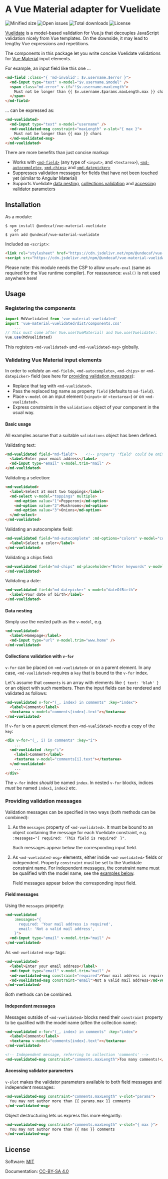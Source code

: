 # A Vue Material adapter for Vuelidate

![Minified size](https://badgen.net/bundlephobia/min/@undecaf/vue-material-vuelidate)
![Open issues](https://badgen.net/github/open-issues/undecaf/vue-material-vuelidate)
![Total downloads](https://badgen.net/npm/dt/@undecaf/vue-material-vuelidate)
![License](https://badgen.net/github/license/undecaf/vue-material-vuelidate)


[Vuelidate](https://vuelidate.js.org/) is a model-based validation for Vue.js
that decouples JavaScript validation nicely from Vue templates. On the downside,
it may lead to lengthy Vue expressions and repetitions.

The components in this package let you write concise Vuelidate
validations for [Vue Material](https://vuematerial.io/) input elements.

For example, an input field like this one ...

```html
<md-field :class="{ 'md-invalid': $v.username.$error }">
  <md-input type="text" v-model="$v.username.$model" />
  <span class="md-error" v-if="!$v.username.maxLength">
    Must not be longer than {{ $v.username.$params.maxLength.max }} chars
  </span>
</md-field>
```

... can be expressed as:

```html
<md-vuelidated>
  <md-input type="text" v-model="username" />
  <md-vuelidated-msg constraint="maxLength" v-slot="{ max }">
    Must not be longer than {{ max }} chars
  </md-vuelidated-msg>
</md-vuelidated>
```

There are more benefits than just concise markup:

+   Works with [`<md-field>`](https://vuematerial.io/components/input) (any type of `<input>`, and `<textarea>`),
    [`<md-autocomplete>`](https://vuematerial.io/components/autocomplete),
    [`<md-chips>`](https://vuematerial.io/components/chips) and
    [`<md-datepicker>`](https://vuematerial.io/components/datepicker)
+   Suppresses validation messages for fields that have not been touched yet (similar to 
    Angular Material)
+   Supports Vuelidate [data nesting](https://vuelidate.js.org/#sub-data-nesting),
    [collections validation](https://vuelidate.js.org/#sub-collections-validation) and
    [accessing validator parameters](https://vuelidate.js.org/#sub-accessing-validator-parameters)


## Installation

As a module:

```shell script
$ npm install @undecaf/vue-material-vuelidate
    or
$ yarn add @undecaf/vue-material-vuelidate
```

Included as `<script>`:

```html
<link rel="stylesheet" href="https://cdn.jsdelivr.net/npm/@undecaf/vue-material-vuelidate/dist/components.css">
<script src="https://cdn.jsdelivr.net/npm/@undecaf/vue-material-vuelidate/dist/components.min.js"></script>
```

Please note: this module needs the CSP to allow `unsafe-eval` (same as required
for the Vue runtime compiler). For reassurance: `eval()` is not used anywhere here!

## Usage

### Registering the components

```javascript 1.8
import MdVuelidated from 'vue-material-vuelidated'
import 'vue-material-vuelidated/dist/components.css'
    ...
// This must come after Vue.use(VueMaterial) and Vue.use(Vuelidate):
Vue.use(MdVuelidated)
```

This registers `<md-vuelidated>` and `<md-vuelidated-msg>` globally.


### Validating Vue Material input elements

In order to _validate_ an `<md-field>`, `<md-autocomplete>`, `<md-chips>` or `<md-datepicker>` field
(see here for [providing validation _messages_](#providing-validation-messages)):

+   Replace that tag with `<md-vuelidated>`.
+   Pass the replaced tag name as property `field` (defaults to `md-field`).
+   Place `v-model` on an input element (`<input>` or `<textarea>`) or on 
    `<md-vuelidated>`.
+   Express constraints in the `validations` object of your component in the usual way.


#### Basic usage

All examples assume that a suitable `validations` object has been defined.

Validating text:

```html
<md-vuelidated field="md-field">    <!-- property 'field' could be omitted here -->
  <label>Enter your email address</label>
  <md-input type="email" v-model.trim="mail" />
</md-vuelidated>
```

Validating a selection:

```html
<md-vuelidated>
  <label>Select at most two toppings</label>
  <md-select v-model="toppings" multiple>
    <md-option value="1">Pepperoni</md-option>
    <md-option value="2">Mushrooms</md-option>
    <md-option value="3">Onions</md-option>
  </md-select>
</md-vuelidated>
```

Validating an autocomplete field:

```html
<md-vuelidated field="md-autocomplete" :md-options="colors" v-model="color">
  <label>Select a color</label>
</md-vuelidated>
```

Validating a chips field:

```html
<md-vuelidated field="md-chips" md-placeholder="Enter keywords" v-model="keywords">
</md-vuelidated>
```

Validating a date:

```html
<md-vuelidated field="md-datepicker" v-model="dateOfBirth">
  <label>Your date of birth</label>
</md-vuelidated>
```


#### Data nesting

Simply use the nested path as the `v-model`, e.g.

```html
<md-vuelidated>
  <label>Homepage</label>
  <md-input type="url" v-model.trim="www.home" />
</md-vuelidated>
```


#### Collections validation with `v-for`

`v-for` can be placed on `<md-vuelidated>` or on a parent element. In any case, `<md-vuelidated>`
requires a `key` that is bound to the `v-for` index.

Let's assume that `comments` is an array with elements like `{ text: 'blah' }` or an object with 
such members. Then the input fields can be rendered and validated as follows:

```html
<md-vuelidated v-for="(_, index) in comments" :key="index">
  <label>Comment</label>
  <textarea v-model="comments[index].text"></textarea>
</md-vuelidated>
```

If `v-for` is on a parent element then `<md-vuelidated>` needs a copy of the `key`:

```html
<div v-for="(_, i) in comments" :key="i">
    ...
  <md-vuelidated :key="i">
    <label>Comment</label>
    <textarea v-model="comments[i].text"></textarea>
  </md-vuelidated>
    ...
</div>
```

The `v-for` index _should_ be named `index`. In nested `v-for` blocks, indices _must_ be named
`index1`, `index2` etc.  


### Providing validation messages

Validation messages can be specified in two ways (both methods can be combined):

1.  As the `messages` property of `<md-vuelidated>`.
    It must be bound to an object containing the message for each Vuelidate
    constraint, e.g. `:messages="{ required: 'This field is required' }"`.
    
    Such messages appear below the corresponding input field.

1.  As `<md-vuelidated-msg>` elements, either inside `<md-vuelidated>` fields or independent.
    Property `constraint` must be set to the Vuelidate constraint name. For independent messages,
    the constraint name must be qualified with the model name, see the
    [examples below](#independent-messages).
    
    Field messages appear below the corresponding input field.  


#### Field messages

Using the `messages` property:

```html
<md-vuelidated
    :messages="{ 
      required: 'Your mail address is required',
      email: 'Not a valid mail address',
    }">
  <md-input type="email" v-model.trim="mail" />
</md-vuelidated>
```

As `<md-vuelidated-msg>` tags:

```html
<md-vuelidated>
  <label>Enter your email address</label>
  <md-input type="email" v-model.trim="mail" />
  <md-vuelidated-msg constraint="required">Your mail address is required</md-vuelidated-msg>
  <md-vuelidated-msg constraint="email">Not a valid mail address</md-vuelidated-msg>
</md-vuelidated>
```

Both methods can be combined.


#### Independent messages

Messages outside of `<md-vuelidated>` blocks need their `constraint` property to be qualified 
with the model name (often the collection name):

```html
<md-vuelidated v-for="(_, index) in comments" :key="index">
  <label>Comment</label>
  <textarea v-model="comments[index].text"></textarea>
</md-vuelidated>

<!-- Independent message, referring to collection 'comments' -->
<md-vuelidated-msg constraint="comments.maxLength">Too many comments!</md-vuelidated-msg>
```


#### Accessing validator parameters

`v-slot` makes the validator parameters available to both field messages and independent messages:

```html
<md-vuelidated-msg constraint="comments.maxLength" v-slot="params">
  You may not author more than {{ params.max }} comments
</md-vuelidated-msg>
``` 

Object destructuring lets us express this more elegantly:

```html
<md-vuelidated-msg constraint="comments.maxLength" v-slot="{ max }">
  You may not author more than {{ max }} comments
</md-vuelidated-msg>
``` 


## License

Software: [MIT](http://opensource.org/licenses/MIT)

Documentation: [CC-BY-SA 4.0](http://creativecommons.org/licenses/by-sa/4.0/)
